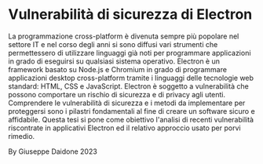 # Vulnerabilità di sicurezza di Electron

La programmazione cross-platform è divenuta sempre più popolare nel settore IT e nel corso degli anni si sono diffusi vari strumenti che permettessero di utilizzare linguaggi già noti per programmare applicazioni in grado di eseguirsi su qualsiasi sistema operativo.
Electron è un framework basato su Node.js e Chromium in grado di programmare applicazioni desktop cross-platform tramite i linguaggi delle tecnologie web standard: HTML, CSS e JavaScript.
Electron è soggetto a vulnerabilità che possono comportare un rischio di sicurezza e di privacy agli utenti.
Comprendere le vulnerabilità di sicurezza e i metodi da implementare per proteggersi sono i pilastri fondamentali al fine di creare un software sicuro e affidabile.
Questa tesi si pone come obiettivo l'analisi di recenti vulnerabilità riscontrate in applicativi Electron ed il relativo approccio usato per porvi rimedio.

By Giuseppe Daidone 2023

